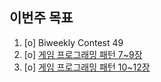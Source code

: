 ## 이번주 목표
1. [o] Biweekly Contest 49
2. [o] [게임 프로그래밍 패턴 7~9장](https://github.com/jh20s/design-pattern)
3. [o] [게임 프로그래밍 패턴 10~12장](https://github.com/jh20s/design-pattern)



